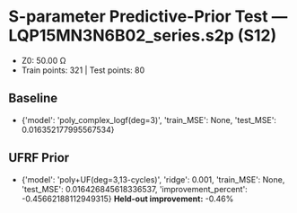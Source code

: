 # S-parameter Predictive-Prior Test — LQP15MN3N6B02_series.s2p (S12)
- Z0: 50.00 Ω
- Train points: 321  |  Test points: 80

## Baseline
- {'model': 'poly_complex_logf(deg=3)', 'train_MSE': None, 'test_MSE': 0.016352177995567534}

## UFRF Prior
- {'model': 'poly+UF(deg=3,13-cycles)', 'ridge': 0.001, 'train_MSE': None, 'test_MSE': 0.016426845618336537, 'improvement_percent': -0.45662188112949315}
**Held-out improvement:** -0.46%